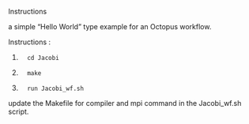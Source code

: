 Instructions

a simple “Hello World” type example for an Octopus workflow.
 
Instructions :
1.       cd Jacobi
2.       make
3.       run Jacobi_wf.sh

update the Makefile for compiler and mpi command in the Jacobi_wf.sh script.